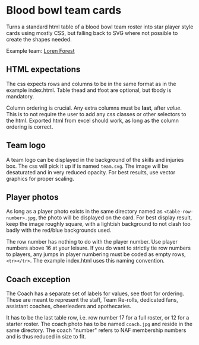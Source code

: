 # Blood bowl team cards

Turns a standard html table of a blood bowl team roster into star player style
cards using mostly CSS, but falling back to SVG where not possible to create
the shapes needed.

Example team: [Loren Forest](http://bubble.swebba.com/lorenforest)

## HTML expectations

The css expects rows and columns to be in the same format as in the
example index.html. Table thead and tfoot are optional, but tbody is mandatory.

Column ordering is crucial. Any extra columns must be **last**, after *value*.
This is to not require the user to add any css classes or other selectors to
the html. Exported html from excel should work, as long as the column ordering
is correct.

## Team logo

A team logo can be displayed in the background of the skills and injuries box.
The css will pick it up if is named `team.svg`. The image will be desaturated
and in very reduced opacity. For best results, use vector graphics for proper
scaling.

## Player photos

As long as a player photo exists in the same directory named as
`<table-row-number>.jpg`, the photo will be displayed on the card.
For best display result, keep the image roughly square, with a light:ish
background to not clash too badly with the red/blue backgrounds used.

The row number has nothing to do with the player number. Use player numbers
above 16 at your leisure. If you do want to strictly tie row numbers to players,
any jumps in player numbering must be coded as empty rows, `<tr></tr>`. The
example index.html uses this naming convention.

## Coach exception

The Coach has a separate set of labels for values, see tfoot for ordering.
These are meant to represent the staff, Team Re-rolls, dedicated fans,
assistant coaches, cheerleaders and apothecaries.

It has to be the last table row, i.e. row number 17 for a full roster, or 12
for a starter roster. The coach photo has to be named `coach.jpg` and reside
in the same directory. The coach "number" refers to NAF membership numbers
and is thus reduced in size to fit.
